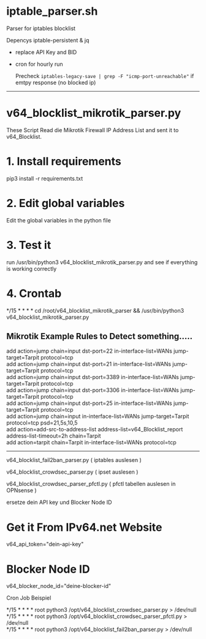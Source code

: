 # iptable_parser.sh

Parser for iptables blocklist

Depencys iptable-persistent & jq

* replace API Key and BID
* cron for hourly run

  Precheck `iptables-legacy-save | grep -F "icmp-port-unreachable"` if emtpy response (no blocked ip)

------------------------------------
# v64_blocklist_mikrotik_parser.py
These Script Read die Mikrotik Firewall IP Address List and sent it to v64_Blocklist.

# 1. Install requirements

pip3 install -r requirements.txt

# 2. Edit global variables

Edit the global variables in the python file

# 3. Test it

run /usr/bin/python3 v64_blocklist_mikrotik_parser.py and see if everything is working correctly

# 4. Crontab
*/15 * * * * cd /root/v64_blocklist_mikrotik_parser && /usr/bin/python3 v64_blocklist_mikrotik_parser.py

## Mikrotik Example Rules to Detect something.....

add action=jump chain=input dst-port=22 in-interface-list=WANs jump-target=Tarpit protocol=tcp  
add action=jump chain=input dst-port=21 in-interface-list=WANs jump-target=Tarpit protocol=tcp  
add action=jump chain=input dst-port=3389 in-interface-list=WANs jump-target=Tarpit protocol=tcp  
add action=jump chain=input dst-port=3306 in-interface-list=WANs jump-target=Tarpit protocol=tcp  
add action=jump chain=input dst-port=25 in-interface-list=WANs jump-target=Tarpit protocol=tcp  
add action=jump chain=input in-interface-list=WANs jump-target=Tarpit protocol=tcp psd=21,5s,10,5  
add action=add-src-to-address-list address-list=v64_Blocklist_report address-list-timeout=2h chain=Tarpit  
add action=tarpit chain=Tarpit in-interface-list=WANs protocol=tcp  

------------------------------------

v64_blocklist_fail2ban_parser.py  ( iptables auslesen )  

v64_blocklist_crowdsec_parser.py ( ipset auslesen )  

v64_blocklist_crowdsec_parser_pfctl.py ( pfctl tabellen auslesen in OPNsense )  

ersetze dein API key und Blocker Node ID

# Get it From IPv64.net Website
v64_api_token="dein-api-key"
# Blocker Node ID
v64_blocker_node_id="deine-blocker-id"

Cron Job Beispiel

*/15 *	* * *	root    python3 /opt/v64_blocklist_crowdsec_parser.py > /dev/null  
*/15 *	* * *	root    python3 /opt/v64_blocklist_crowdsec_parser_pfctl.py > /dev/null  
*/15 *	* * *	root    python3 /opt/v64_blocklist_fail2ban_parser.py > /dev/null  
